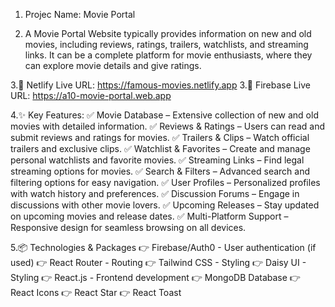 1. Projec Name: Movie Portal

2. A Movie Portal Website typically provides information on new and old movies, including reviews, ratings, trailers, watchlists, and streaming links. It can be a complete platform for movie enthusiasts, where they can explore movie details and give ratings.

3.🔗 Netlify Live URL: https://famous-movies.netlify.app
3.🔗 Firebase Live URL: https://a10-movie-portal.web.app

4.✨ Key Features: 
✅ Movie Database – Extensive collection of new and old movies with detailed information.
✅ Reviews & Ratings – Users can read and submit reviews and ratings for movies.
✅ Trailers & Clips – Watch official trailers and exclusive clips.
✅ Watchlist & Favorites – Create and manage personal watchlists and favorite movies.
✅ Streaming Links – Find legal streaming options for movies.
✅ Search & Filters – Advanced search and filtering options for easy navigation.
✅ User Profiles – Personalized profiles with watch history and preferences.
✅ Discussion Forums – Engage in discussions with other movie lovers.
✅ Upcoming Releases – Stay updated on upcoming movies and release dates.
✅  Multi-Platform Support – Responsive design for seamless browsing on all devices.

5.📦 Technologies & Packages 👉 Firebase/Auth0 - User authentication (if used) 👉 React Router - Routing 👉 Tailwind CSS - Styling 👉 Daisy UI - Styling 👉 React.js - Frontend development 👉 MongoDB Database 👉 React Icons 👉 React Star 👉 React Toast